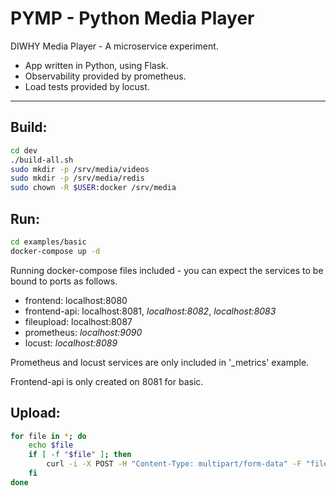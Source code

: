 # PYMP - Python Media Player

DIWHY Media Player  - A microservice experiment.

- App written in Python, using Flask.
- Observability provided by prometheus.
- Load tests provided by locust.

---

## Build:

``` sh
cd dev
./build-all.sh
sudo mkdir -p /srv/media/videos
sudo mkdir -p /srv/media/redis
sudo chown -R $USER:docker /srv/media
```


## Run:

``` sh
cd examples/basic
docker-compose up -d
```
Running docker-compose files included - you can expect the services to be bound to ports as follows.
- frontend: localhost:8080
- frontend-api: localhost:8081, *localhost:8082*, *localhost:8083*
- fileupload: localhost:8087
- prometheus: *localhost:9090*
- locust: *localhost:8089*

Prometheus and locust services are only included in '_metrics' example.
 
Frontend-api is only created on 8081 for basic.

## Upload:

``` sh
for file in *; do
    echo $file
    if [ -f "$file" ]; then
        curl -i -X POST -H "Content-Type: multipart/form-data" -F "file=@$file" localhost:8087/upload
    fi
done
```
